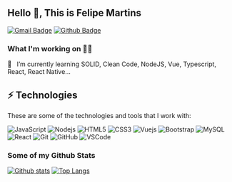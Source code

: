 ## Hello 👋, This is Felipe Martins
[![Gmail Badge](https://img.shields.io/badge/-ifelipesm@outlook.com-c14438?style=flat&logo=Gmail&logoColor=white&link=mailto:ifelipesm@outlook.com)](mailto:ifelipesm@outlook.com) [![Github Badge](https://img.shields.io/badge/-ifelipesm-grey?style=flat&logo=github&logoColor=white&link=https://github.com/ifelipesm/)](https://www.github.com/ifelipesm/) 



### What I'm working on 👨‍💻

🌱 &nbsp; I’m currently learning SOLID, Clean Code, NodeJS, Vue, Typescript, React, React Native...<br>




## ⚡ Technologies

These are some of the technologies and tools that I work with:


![JavaScript](https://img.shields.io/badge/-JavaScript-black?style=flat-square&logo=javascript)
![Nodejs](https://img.shields.io/badge/-Nodejs-339933?style=flat-square&logo=Node.js&logoColor=white)
![HTML5](https://img.shields.io/badge/-HTML5-E34F26?style=flat-square&logo=html5&logoColor=white)
![CSS3](https://img.shields.io/badge/-CSS3-1572B6?style=flat-square&logo=css3)
![Vuejs](https://img.shields.io/badge/Vue.js-35495E?style=flat-square&logo=vue.js&logoColor=4FC08D)
![Bootstrap](https://img.shields.io/badge/-Bootstrap-563D7C?style=flat-square&logo=bootstrap)
![MySQL](https://img.shields.io/badge/-MySQL-4479A1?style=flat-square&logo=mysql&logoColor=white)
![React](https://img.shields.io/badge/-React-61DAFB?style=flat-square&logoColor=white&logo=React)
![Git](https://img.shields.io/badge/-Git-black?style=flat-square&logo=git)
![GitHub](https://img.shields.io/badge/-GitHub-181717?style=flat-square&logo=github)
![VSCode](https://img.shields.io/badge/-VSCode-007ACC?style=flat-square&logo=visual-studio-code&logoColor=white)


### Some of my Github Stats


[![Github stats](https://github-readme-stats.vercel.app/api?username=ifelipesm&show_icons=true&include_all_commits=true&theme=synthwave)](https://github.com/ifelipesm/github-readme-stats)
[![Top Langs](https://github-readme-stats.vercel.app/api/top-langs/?username=ifelipesm&layout=compact&theme=synthwave)](https://github.com/ifelipesm/github-readme-stats)
